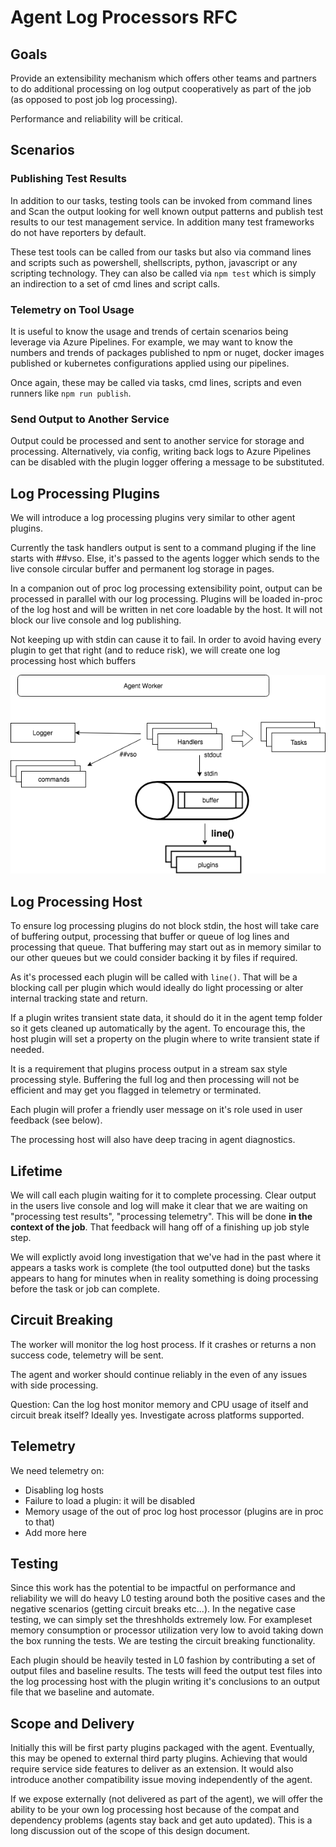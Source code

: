 # Agent Log Processors RFC

## Goals

Provide an extensibility mechanism which offers other teams and partners to do additional processing on log output cooperatively as part of the job (as opposed to post job log processing).

Performance and reliability will be critical.  

## Scenarios 

### Publishing Test Results

In addition to our tasks, testing tools can be invoked from command lines and 
Scan the output looking for well known output patterns and publish test results to our test management service.  In addition many test frameworks do not have reporters by default.

These test tools can be called from our tasks but also via command lines and scripts such as powershell, shellscripts, python, javascript or any scripting technology.  They can also be called via `npm test` which is simply an indirection to a set of cmd lines and script calls. 

### Telemetry on Tool Usage

It is useful to know the usage and trends of certain scenarios being leverage via Azure Pipelines.  For example, we may want to know the numbers and trends of packages published to npm or nuget, docker images published or kubernetes configurations applied using our pipelines.

Once again, these may be called via tasks, cmd lines, scripts and even runners like `npm run publish`.

### Send Output to Another Service

Output could be processed and sent to another service for storage and processing.  Alternatively, via config, writing back logs to Azure Pipelines can be disabled with the plugin logger offering a message to be substituted.

## Log Processing Plugins

We will introduce a log processing plugins very similar to other agent plugins.

Currently the task handlers output is sent to a command pluging if the line starts with ##vso.  Else, it's passed to the agents logger which sends to the live console circular buffer and permanent log storage in pages.

In a companion out of proc log processing extensibility point, output can be processed in parallel with our log processing.  Plugins will be loaded in-proc of the log host and will be written in net core loadable by the host.  It will not block our live console and log publishing.

Not keeping up with stdin can cause it to fail.  In order to avoid having every plugin to get that right (and to reduce risk), we will create one log processing host which buffers

![layers](res/AgentLogProcessors.png)

## Log Processing Host

To ensure log processing plugins do not block stdin, the host will take care of buffering output, processing that buffer or queue of log lines and processing that queue.  That buffering may start out as in memory similar to our other queues but we could consider backing it by files if required.

As it's processed each plugin will be called with `line()`.  That will be a blocking call per plugin which would ideally do light processing or alter internal tracking state and return.

If a plugin writes transient state data, it should do it in the agent temp folder so it gets cleaned up automatically by the agent.  To encourage this, the host plugin will set a property on the plugin where to write transient state if needed.

It is a requirement that plugins process output in a stream sax style processing style.  Buffering the full log and then processing will not be efficient and may get you flagged in telemetry or terminated.

Each plugin will profer a friendly user message on it's role used in user feedback (see below).

The processing host will also have deep tracing in agent diagnostics.

## Lifetime

We will call each plugin waiting for it to complete processing.  Clear output in the users live console and log will make it clear that we are waiting on "processing test results", "processing telemetry".  This will be done **in the context of the job**.  That feedback will hang off of a finishing up job style step.

We will explictly avoid long investigation that we've had in the past where it appears a tasks work is complete (the tool outputted done) but the tasks appears to hang for minutes when in reality something is doing processing before the task or job can complete.

## Circuit Breaking

The worker will monitor the log host process.  If it crashes or returns a non success code, telemetry will be sent.  

The agent and worker should continue reliably in the even of any issues with side processing.

Question: Can the log host monitor memory and CPU usage of itself and circuit break itself?  Ideally yes.  Investigate across platforms supported.

## Telemetry

We need telemetry on:  

  - Disabling log hosts
  - Failure to load a plugin: it will be disabled
  - Memory usage of the out of proc log host processor (plugins are in proc to that)
  - Add more here

## Testing  

Since this work has the potential to be impactful on performance and reliability we will do heavy L0 testing around both the positive cases and the negative scenarios (getting circuit breaks etc...).  In the negative case testing, we can simply set the threshholds extremely low.  For exampleset memory consumption or processor utilization very low to avoid taking down the box running the tests.  We are testing the circuit breaking functionality.

Each plugin should be heavily tested in L0 fashion by contributing a set of output files and baseline results.  The tests will feed the output test files into the log processing host with the plugin writing it's conclusions to an output file that we baseline and automate.

## Scope and Delivery

Initially this will be first party plugins packaged with the agent.  Eventually, this may be opened to external third party plugins.  Achieving that would require service side features to deliver as an extension.  It would also introduce another compatibility issue moving independently of the agent.

If we expose externally (not delivered as part of the agent), we will offer the ability to be your own log processing host because of the compat and dependency problems (agents stay back and get auto updated).  This is a long discussion out of the scope of this design document.

